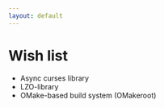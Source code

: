 ```yaml
---
layout: default
---
```


# Wish list

- Async curses library
- LZO-library
- OMake-based build system (OMakeroot)
